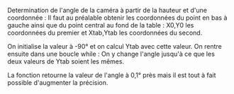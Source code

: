 Determination de l'angle de la caméra à partir de la hauteur et d'une coordonnée : 
  Il faut au préalable obtenir les coordonnées du point en bas à gauche ainsi que du point central au fond de la table : 
X0,Y0 les coordonnées du premier et Xtab,Ytab les coordonnées du second. 

On initialise la valeur à -90° et on calcul Ytab avec cette valeur. 
On rentre ensuite dans une boucle while : On y change l'angle jusqu'à ce que les deux valeurs de Ytab soient les mêmes. 

La fonction retourne la valeur de l'angle à 0,1° près mais il est tout à fait possible d'augmenter la précision. 
